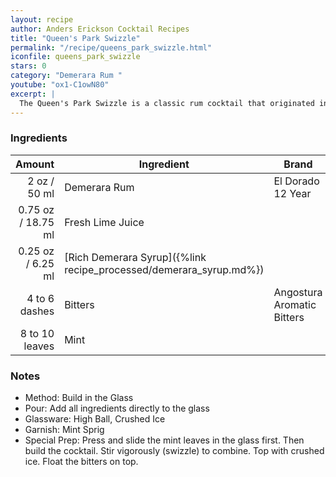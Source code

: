```yaml
---
layout: recipe
author: Anders Erickson Cocktail Recipes
title: "Queen's Park Swizzle"
permalink: "/recipe/queens_park_swizzle.html"
iconfile: queens_park_swizzle
stars: 0
category: "Demerara Rum "
youtube: "ox1-C1owN80"
excerpt: |
  The Queen's Park Swizzle is a classic rum cocktail that originated in Trinidad.
---
```


### Ingredients

|         Amount | Ingredient                                               | Brand                      |
| -------------: | -------------------------------------------------------- | -------------------------- |
|           2 oz / 50 ml | Demerara Rum                                             | El Dorado 12 Year          |
|        0.75 oz / 18.75 ml | Fresh Lime Juice                                         |
|        0.25 oz / 6.25 ml | [Rich Demerara Syrup]({%link recipe_processed/demerara_syrup.md%}) |
|  4 to 6 dashes | Bitters                                                  | Angostura Aromatic Bitters |
| 8 to 10 leaves | Mint                                                     |

### Notes

- Method: Build in the Glass
- Pour: Add all ingredients directly to the glass
- Glassware: High Ball, Crushed Ice
- Garnish: Mint Sprig
- Special Prep: Press and slide the mint leaves in the glass first. Then build the cocktail. Stir vigorously (swizzle) to combine. Top with crushed ice. Float the bitters on top.
